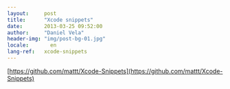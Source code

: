 ```yaml
---
layout:     post
title:      "Xcode snippets"
date:       2013-03-25 09:52:00
author:     "Daniel Vela"
header-img: "img/post-bg-01.jpg"
locale:       en
lang-ref:   xcode-snippets
---
```


[https://github.com/mattt/Xcode-Snippets](https://github.com/mattt/Xcode-Snippets)